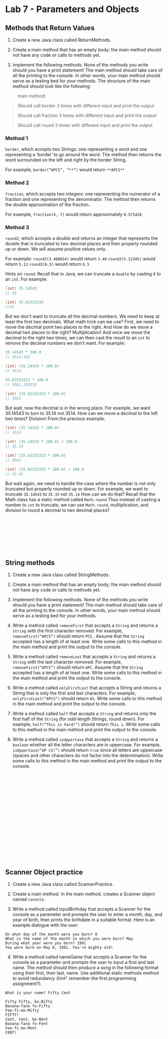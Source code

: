 # Lab 7 - Parameters and Objects

## Methods that Return Values

1. Create a new Java class called ReturnMethods. 

1. Create a main method that has an empty body; the main method should not have any code or calls to methods yet. 

1. Implement the following methods. None of the methods you write should you have a print statement! The main method should take care of all the printing to the console. 
In other words, your main method should serve as a testing bed for your methods. The structure of the main method should look like the following:

>main method:

>Should call border 3 times with different input and print the output

>Should call fraction 3 times with different input and print the output

>Should call round 3 times with different input and print the output

### Method 1
`border`, which accepts two Strings: one representing a word and one representing a ‘border’ to go around the word. The method then returns the word surrounded on the left and right by the border String.
	
For example, `border(“APCS”, “**”)` would return `**APCS**`

### Method 2

`fraction`, which accepts two integers: one representing the numerator of a fraction and one representing the denominator. The method then returns the double approximation of the fraction.
	
For example, `fraction(4, 7)` would return approximately `0.571428`


### Method 3

`round2`, which accepts a double and returns an integer that represents the double that is truncated to two decimal places and then properly rounded up or down. We will assume positive values only. 

For example:
`round2(3.488834)` would return `3.49`
`round2(5.12345)` would return `5.12`
`round2(6.5)` would return `6.5`

Hints on `round`: Recall that in Java, we can truncate a `double` by casting it to an `int`. For example:

```java
(int) 35.14543
// 35

(int) 35.62333333
//35
```

But we don't want to truncate all the decimal numbers. We need to keep at least the first two decimals. What math trick can we use? First, we need to move the decimal point two places to the right. And How do we move a decimal two places to the right? Multiplication! And once we move the decimal to the right two times, we can then cast the result to an `int` to remove the decimal numbers we don't want. For example:

```java
35.14543 * 100.0
// 3514.543

(int) (35.14543 * 100.0)
// 3514

35.62333333 * 100.0
// 3562.333333

(int) (35.62333333 * 100.0)
// 3562
```

But wait, now the decimal is in the wrong place. For example,  we want 35.14543 to turn to 35.14 not 3514. How can we move a decimal to the left two times? Division! From the previous example:

```java
(int) (35.14543 * 100.0)
// 3514

(int) (35.14543 * 100.0) / 100.0
// 35.14

(int) (35.62333333 * 100.0)
// 3562

(int) (35.62333333 * 100.0) / 100.0
// 35.62
```

But wait again, we need to handle the case where the number is not only truncated but properly rounded up or down. For example, we want to truncate `35.14543` to `35.15` not `35.14` How can we do that? Recall that the Math class has a static method called `Math.round` Thus instead of casting a number to `int` to truncate, we can use `Math.round`, multiplication, and division to round a decimal to two decimal places? 

<br></br>
<br></br>
<br></br>
## String methods

1. Create a new Java class called StringMethods. 

1. Create a main method that has an empty body; the main method should not have any code or calls to methods yet. 

1. Implement the following methods. None of the methods you write should you have a print statement! The main method should take care of all the printing to the console. 
In other words, your main method should serve as a testing bed for your methods. 

1. Write a method called `removeFirst` that accepts a `String` and returns a `String` with the first character removed. For example, `removeFirst(“APCS”)` should return `PCS` . Assume that the `String` accepted has a length of at least one. Write some calls to this method in the main method and print the output to the console. 
 
1. Write a method called `removeLast` that accepts a `String` and returns a `String` with the last character removed. For example, `removeFirst(“APCS”)` should return `APC`. Assume that the `String` accepted has a length of at least one. Write some calls to this method in the main method and print the output to the console.  
 
 
1. Write a method called `onlyFirstLast` that accepts a String and returns a String that is only the first and last characters. For example, `onlyFirstLast(“APCS”)` should return `AS`. 
Write some calls to this method in the main method and print the output to the console. 
 
1. Write a method called `half` that accepts a `String` and returns only the first half of the `String` (for odd-length Strings, round down). For example, `half(“This is hard!”)` should return `This i`. Write some calls to this method in the main method and print the output to the console. 

1. Write a method called `isUpperCase` that accepts a `String` and returns a `boolean` whether all the letter characters are in uppercase. For example, `isUpperCase(“AP CS!”)` should return `true` since all letters are uppercase (spaces and other characters do not factor into the determination). Write some calls to this method in the main method and print the output to the console. 

<br></br>
<br></br>
<br></br>
<br></br>
<br></br>
<br></br><br></br><br></br>
## Scanner Object practice

1. Create a new Java class called ScannerPractice. 

1. Create a main method.  In the main method, creates a Scanner object named `console`. 

1. Write a method called inputBirthday that accepts a Scanner for the
console as a parameter and prompts the user to enter a month, day, and
year of birth, then prints the birthdate in a suitable format. Here is an
example dialogue with the user:

```
On what day of the month were you born? 8
What is the name of the month in which you were born? May
During what year were you born? 1981
You were born on May 8, 1981. You're mighty old!
```
 
4. Write a method called nameGame that accepts a Scanner for the console as a parameter and prompts the user to input a first and last name. The method should then produce a song in the following format using their first, then last, name. Use additional static methods method to avoid redundancy (hint" remember the first programming assignment?).

```
What is your name? Fifty Cent

Fifty Fifty, bo-Bifty
Banana-fana fo-Fifty
Fee-fi-mo-Mifty
FIFTY!
Cent, Cent, bo-Bent
Banana-fana fo-Fent
Fee-fi-mo-Ment
CENT!
```
